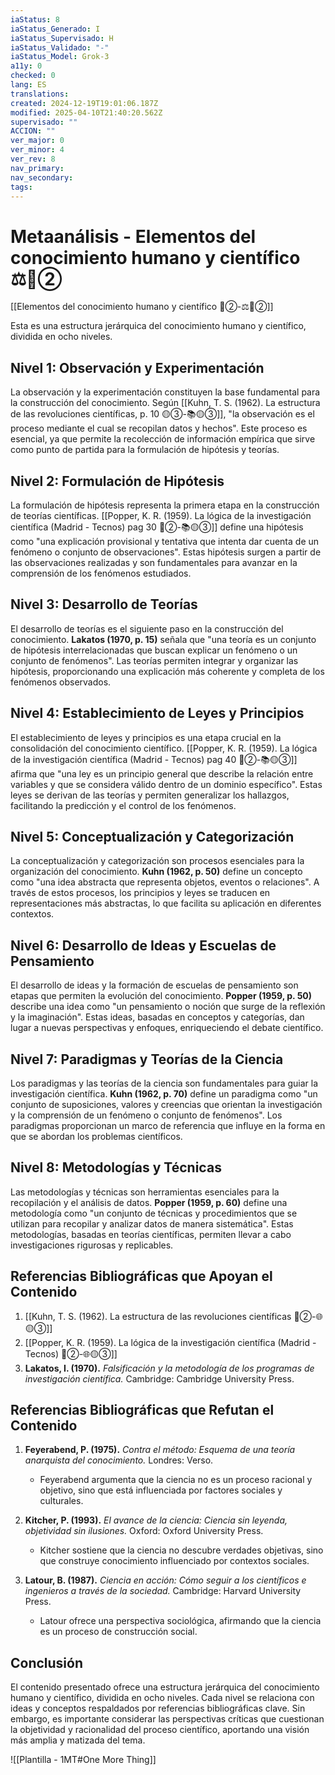 ```yaml
---
iaStatus: 8
iaStatus_Generado: I
iaStatus_Supervisado: H
iaStatus_Validado: "-"
iaStatus_Model: Grok-3
a11y: 0
checked: 0
lang: ES
translations: 
created: 2024-12-19T19:01:06.187Z
modified: 2025-04-10T21:40:20.562Z
supervisado: ""
ACCION: ""
ver_major: 0
ver_minor: 4
ver_rev: 8
nav_primary: 
nav_secondary: 
tags:
---
```

# Metaanálisis - Elementos del conocimiento humano y científico ⚖️🔴②

[[Elementos del conocimiento humano y científico 🔴②-⚖️🔴②]]

Esta es una estructura jerárquica del conocimiento humano y científico, dividida en ocho niveles.
## Nivel 1: Observación y Experimentación

La observación y la experimentación constituyen la base fundamental para la construcción del conocimiento. Según [[Kuhn, T. S. (1962). La estructura de las revoluciones científicas, p. 10 🟡③-📚🟡③]], "la observación es el proceso mediante el cual se recopilan datos y hechos". Este proceso es esencial, ya que permite la recolección de información empírica que sirve como punto de partida para la formulación de hipótesis y teorías.

## Nivel 2: Formulación de Hipótesis

La formulación de hipótesis representa la primera etapa en la construcción de teorías científicas. [[Popper, K. R. (1959). La lógica de la investigación científica (Madrid - Tecnos) pag 30 🔴②-📚🟡③]] define una hipótesis como "una explicación provisional y tentativa que intenta dar cuenta de un fenómeno o conjunto de observaciones". Estas hipótesis surgen a partir de las observaciones realizadas y son fundamentales para avanzar en la comprensión de los fenómenos estudiados.

## Nivel 3: Desarrollo de Teorías

El desarrollo de teorías es el siguiente paso en la construcción del conocimiento. **Lakatos (1970, p. 15)** señala que "una teoría es un conjunto de hipótesis interrelacionadas que buscan explicar un fenómeno o un conjunto de fenómenos". Las teorías permiten integrar y organizar las hipótesis, proporcionando una explicación más coherente y completa de los fenómenos observados.

## Nivel 4: Establecimiento de Leyes y Principios

El establecimiento de leyes y principios es una etapa crucial en la consolidación del conocimiento científico.  [[Popper, K. R. (1959). La lógica de la investigación científica (Madrid - Tecnos) pag 40 🔴②-📚🟡③]] afirma que "una ley es un principio general que describe la relación entre variables y que se considera válido dentro de un dominio específico". Estas leyes se derivan de las teorías y permiten generalizar los hallazgos, facilitando la predicción y el control de los fenómenos.

## Nivel 5: Conceptualización y Categorización

La conceptualización y categorización son procesos esenciales para la organización del conocimiento. **Kuhn (1962, p. 50)** define un concepto como "una idea abstracta que representa objetos, eventos o relaciones". A través de estos procesos, los principios y leyes se traducen en representaciones más abstractas, lo que facilita su aplicación en diferentes contextos.

## Nivel 6: Desarrollo de Ideas y Escuelas de Pensamiento

El desarrollo de ideas y la formación de escuelas de pensamiento son etapas que permiten la evolución del conocimiento. **Popper (1959, p. 50)** describe una idea como "un pensamiento o noción que surge de la reflexión y la imaginación". Estas ideas, basadas en conceptos y categorías, dan lugar a nuevas perspectivas y enfoques, enriqueciendo el debate científico.

## Nivel 7: Paradigmas y Teorías de la Ciencia

Los paradigmas y las teorías de la ciencia son fundamentales para guiar la investigación científica. **Kuhn (1962, p. 70)** define un paradigma como "un conjunto de suposiciones, valores y creencias que orientan la investigación y la comprensión de un fenómeno o conjunto de fenómenos". Los paradigmas proporcionan un marco de referencia que influye en la forma en que se abordan los problemas científicos.

## Nivel 8: Metodologías y Técnicas

Las metodologías y técnicas son herramientas esenciales para la recopilación y el análisis de datos. **Popper (1959, p. 60)** define una metodología como "un conjunto de técnicas y procedimientos que se utilizan para recopilar y analizar datos de manera sistemática". Estas metodologías, basadas en teorías científicas, permiten llevar a cabo investigaciones rigurosas y replicables.

## Referencias Bibliográficas que Apoyan el Contenido

1. [[Kuhn, T. S. (1962). La estructura de las revoluciones científicas 🔴②-🌐🟡③]]
2. [[Popper, K. R. (1959). La lógica de la investigación científica (Madrid - Tecnos) 🔴②-🌐🟡③]]
3. **Lakatos, I. (1970).** *Falsificación y la metodología de los programas de investigación científica.* Cambridge: Cambridge University Press.

## Referencias Bibliográficas que Refutan el Contenido

1. **Feyerabend, P. (1975).** *Contra el método: Esquema de una teoría anarquista del conocimiento.* Londres: Verso.
   - Feyerabend argumenta que la ciencia no es un proceso racional y objetivo, sino que está influenciada por factores sociales y culturales.

2. **Kitcher, P. (1993).** *El avance de la ciencia: Ciencia sin leyenda, objetividad sin ilusiones.* Oxford: Oxford University Press.
   - Kitcher sostiene que la ciencia no descubre verdades objetivas, sino que construye conocimiento influenciado por contextos sociales.

3. **Latour, B. (1987).** *Ciencia en acción: Cómo seguir a los científicos e ingenieros a través de la sociedad.* Cambridge: Harvard University Press.
   - Latour ofrece una perspectiva sociológica, afirmando que la ciencia es un proceso de construcción social.
## Conclusión

El contenido presentado ofrece una estructura jerárquica del conocimiento humano y científico, dividida en ocho niveles. Cada nivel se relaciona con ideas y conceptos respaldados por referencias bibliográficas clave. Sin embargo, es importante considerar las perspectivas críticas que cuestionan la objetividad y racionalidad del proceso científico, aportando una visión más amplia y matizada del tema.

![[Plantilla - 1MT#One More Thing]]